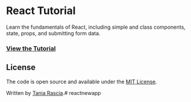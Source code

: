 # React Tutorial

Learn the fundamentals of React, including simple and class components, state, props, and submitting form data.

### [View the Tutorial](https://www.taniarascia.com/getting-started-with-react/)

## License

The code is open source and available under the [MIT License](LICENSE).

Written by [Tania Rascia](https://www.taniarascia.com).# reactnewapp
